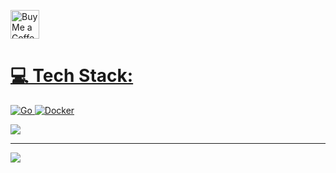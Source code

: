 <a href='https://ko-fi.com/sonroyaalmerol' target='_blank'><img height='35' style='border:0px;height:46px;' src='https://az743702.vo.msecnd.net/cdn/kofi3.png?v=0' border='0' alt='Buy Me a Coffee at ko-fi.com' />

# 💻 Tech Stack:
![Go](https://img.shields.io/badge/go-%2300ADD8.svg?style=for-the-badge&logo=go&logoColor=white) ![Docker](https://img.shields.io/badge/docker-%230db7ed.svg?style=for-the-badge&logo=docker&logoColor=white)

![](https://64.media.tumblr.com/9bb3db18782db16eaff0d59db1093289/8d8f9ca7f49f3ac8-1d/s540x810/e0a4346f79b8f4d3e85f6076bfc2f6cb27214770.gif)

---
[![](https://visitcount.itsvg.in/api?id=sonroyaalmerol&icon=0&color=0)](https://visitcount.itsvg.in)
